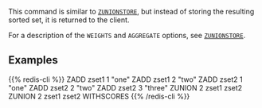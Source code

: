 This command is similar to [`ZUNIONSTORE`](/commands/zunionstore), but instead of storing the resulting
sorted set, it is returned to the client.

For a description of the `WEIGHTS` and `AGGREGATE` options, see [`ZUNIONSTORE`](/commands/zunionstore).

## Examples

{{% redis-cli %}}
ZADD zset1 1 "one"
ZADD zset1 2 "two"
ZADD zset2 1 "one"
ZADD zset2 2 "two"
ZADD zset2 3 "three"
ZUNION 2 zset1 zset2
ZUNION 2 zset1 zset2 WITHSCORES
{{% /redis-cli %}}

